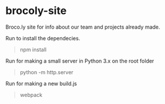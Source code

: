 # brocoly-site

Broco.ly site for info about our team and projects already made. 

Run to install the dependecies.
>npm install 

Run for making a small server in Python 3.x on the root folder
>python -m http.server

Run for making a new build.js
>webpack


